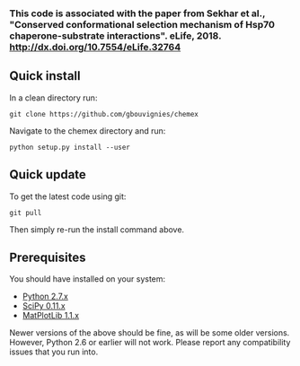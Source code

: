 
### This code is associated with the paper from Sekhar et al., "Conserved conformational selection mechanism of Hsp70 chaperone-substrate interactions". eLife, 2018. http://dx.doi.org/10.7554/eLife.32764


Quick install
-------------

In a clean directory run:

	git clone https://github.com/gbouvignies/chemex

Navigate to the chemex directory and run:

	python setup.py install --user

Quick update
------------

To get the latest code using git:

	git pull

Then simply re-run the install command above.


Prerequisites
-------------

You should have installed on your system:

  * [Python 2.7.x](https://www.python.org/download/releases/2.7/)
  * [SciPy 0.11.x](http://www.scipy.org/install.html)
  * [MatPlotLib 1.1.x](http://matplotlib.org/users/installing.html)

Newer versions of the above should be fine, as will be some older versions. However, Python
2.6 or earlier will not work. Please report any compatibility issues that you run into.
